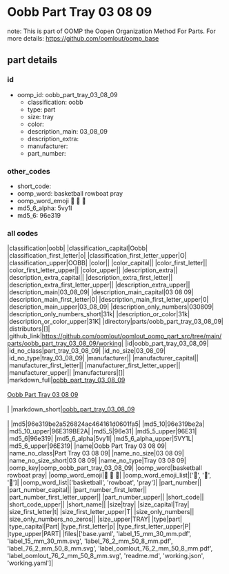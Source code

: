 # Oobb Part Tray 03 08 09  

note: This is part of OOMP the Oopen Organization Method For Parts. For more details: https://github.com/oomlout/oomp_base

##  part details





### id
* oomp_id: oobb_part_tray_03_08_09
  * classification: oobb
  * type: part
  * size: tray
  * color: 
  * description_main: 03_08_09
  * description_extra: 
  * manufacturer: 
  * part_number: 

### other_codes
* short_code: 
* oomp_word: basketball rowboat pray
* oomp_word_emoji :basketball: :rowboat: :pray:
* md5_6_alpha: 5vy1l
* md5_6: 96e319

### all codes 
|classification|oobb|
|classification_capital|Oobb|
|classification_first_letter|o|
|classification_first_letter_upper|O|
|classification_upper|OOBB|
|color||
|color_capital||
|color_first_letter||
|color_first_letter_upper||
|color_upper||
|description_extra||
|description_extra_capital||
|description_extra_first_letter||
|description_extra_first_letter_upper||
|description_extra_upper||
|description_main|03_08_09|
|description_main_capital|03 08 09|
|description_main_first_letter|0|
|description_main_first_letter_upper|0|
|description_main_upper|03_08_09|
|description_only_numbers|030809|
|description_only_numbers_short|31k|
|description_or_color|31k|
|description_or_color_upper|31K|
|directory|parts/oobb_part_tray_03_08_09|
|distributors|[]|
|github_link|https://github.com/oomlout/oomlout_oomp_part_src/tree/main/parts/oobb_part_tray_03_08_09/working|
|id|oobb_part_tray_03_08_09|
|id_no_class|part_tray_03_08_09|
|id_no_size|03_08_09|
|id_no_type|tray_03_08_09|
|manufacturer||
|manufacturer_capital||
|manufacturer_first_letter||
|manufacturer_first_letter_upper||
|manufacturer_upper||
|manufacturers|[]|
|markdown_full|[oobb_part_tray_03_08_09](https://github.com/oomlout/oomlout_oomp_part_src/tree/main/parts/oobb_part_tray_03_08_09/working)<br>[](https://github.com/oomlout/oomlout_oomp_part_src/tree/main/parts/oobb_part_tray_03_08_09/working)<br>[Oobb Part Tray 03 08 09](https://github.com/oomlout/oomlout_oomp_part_src/tree/main/parts/oobb_part_tray_03_08_09/working)<br><br>|
|markdown_short|[oobb_part_tray_03_08_09](https://github.com/oomlout/oomlout_oomp_part_src/tree/main/parts/oobb_part_tray_03_08_09/working)<br><br>|
|md5|96e319be2a526824ac464161d0601fa5|
|md5_10|96e319be2a|
|md5_10_upper|96E319BE2A|
|md5_5|96e31|
|md5_5_upper|96E31|
|md5_6|96e319|
|md5_6_alpha|5vy1l|
|md5_6_alpha_upper|5VY1L|
|md5_6_upper|96E319|
|name|Oobb Part Tray 03 08 09|
|name_no_class|Part Tray 03 08 09|
|name_no_size|03 08 09|
|name_no_size_short|03 08 09|
|name_no_type|Tray 03 08 09|
|oomp_key|oomp_oobb_part_tray_03_08_09|
|oomp_word|basketball rowboat pray|
|oomp_word_emoji|:basketball: :rowboat: :pray:|
|oomp_word_emoji_list|[':basketball:', ':rowboat:', ':pray:']|
|oomp_word_list|['basketball', 'rowboat', 'pray']|
|part_number||
|part_number_capital||
|part_number_first_letter||
|part_number_first_letter_upper||
|part_number_upper||
|short_code||
|short_code_upper||
|short_name||
|size|tray|
|size_capital|Tray|
|size_first_letter|t|
|size_first_letter_upper|T|
|size_only_numbers||
|size_only_numbers_no_zeros||
|size_upper|TRAY|
|type|part|
|type_capital|Part|
|type_first_letter|p|
|type_first_letter_upper|P|
|type_upper|PART|
|files|['base.yaml', 'label_15_mm_30_mm.pdf', 'label_15_mm_30_mm.svg', 'label_76_2_mm_50_8_mm.pdf', 'label_76_2_mm_50_8_mm.svg', 'label_oomlout_76_2_mm_50_8_mm.pdf', 'label_oomlout_76_2_mm_50_8_mm.svg', 'readme.md', 'working.json', 'working.yaml']|
